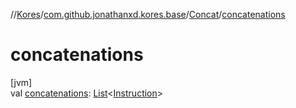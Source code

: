 //[Kores](../../../index.md)/[com.github.jonathanxd.kores.base](../index.md)/[Concat](index.md)/[concatenations](concatenations.md)

# concatenations

[jvm]\
val [concatenations](concatenations.md): [List](https://kotlinlang.org/api/latest/jvm/stdlib/kotlin.collections/-list/index.html)<[Instruction](../../com.github.jonathanxd.kores/-instruction/index.md)>
